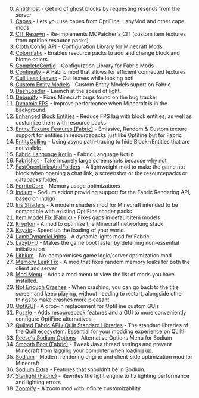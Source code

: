 0. [AntiGhost](https://modrinth.com/mod/Jw3Wx1KR) - Get rid of ghost blocks by requesting resends from the server
1. [Capes](https://modrinth.com/mod/89Wsn8GD) - Lets you use capes from OptiFine, LabyMod and other cape mods
2. [CIT Resewn](https://modrinth.com/mod/otVJckYQ) - Re-implements MCPatcher's CIT (custom item textures from optifine resource packs)
3. [Cloth Config API](https://modrinth.com/mod/9s6osm5g) - Configuration Library for Minecraft Mods
4. [Colormatic](https://modrinth.com/mod/V4IQxkZC) - Enables resource packs to add and change block and biome colors.
5. [CompleteConfig](https://modrinth.com/mod/GtqG8z1h) - Configuration Library for Fabric Mods
6. [Continuity](https://modrinth.com/mod/1IjD5062) - A Fabric mod that allows for efficient connected textures
7. [Cull Less Leaves](https://modrinth.com/mod/iG6ZHsUV) - Cull leaves while looking hot!
8. [Custom Entity Models](https://modrinth.com/mod/YOQCucah) - Custom Entity Models suport on Fabric
9. [DashLoader](https://modrinth.com/mod/ZfQ3kTvR) - Launch at the speed of light.
10. [Debugify](https://modrinth.com/mod/QwxR6Gcd) - Fixes Minecraft bugs found on the bug tracker
11. [Dynamic FPS](https://modrinth.com/mod/LQ3K71Q1) - Improve performance when Minecraft is in the background.
12. [Enhanced Block Entities](https://modrinth.com/mod/OVuFYfre) - Reduce FPS lag with block entities, as well as customize them with resource packs
13. [Entity Texture Features [Fabric]](https://modrinth.com/mod/BVzZfTc1) - Emissive, Random & Custom texture support for entities in resourcepacks just like Optifine but for Fabric
14. [EntityCulling](https://modrinth.com/mod/NNAgCjsB) - Using async path-tracing to hide Block-/Entities that are not visible
15. [Fabric Language Kotlin](https://modrinth.com/mod/Ha28R6CL) - Fabric Language Kotlin
16. [Fabrishot](https://modrinth.com/mod/3qsfQtE9) - Take insanely large screenshots because why not
17. [FastOpenLinksAndFolders](https://www.curseforge.com/minecraft/mc-mods/fastopenlinksandfolders) - A lightweight mod to make the game not block when opening a chat link, a screenshot or the resourcepacks or datapacks folder.
18. [FerriteCore](https://modrinth.com/mod/uXXizFIs) - Memory usage optimizations
19. [Indium](https://modrinth.com/mod/Orvt0mRa) - Sodium addon providing support for the Fabric Rendering API, based on Indigo
20. [Iris Shaders](https://modrinth.com/mod/YL57xq9U) - A modern shaders mod for Minecraft intended to be compatible with existing OptiFine shader packs
21. [Item Model Fix (Fabric)](https://www.curseforge.com/minecraft/mc-mods/item-model-fix) - Fixes gaps in default item models
22. [Krypton](https://modrinth.com/mod/fQEb0iXm) - A mod to optimize the Minecraft networking stack
23. [Ksyxis](https://modrinth.com/mod/2ecVyZ49) - Speed up the loading of your world.
24. [LambDynamicLights](https://modrinth.com/mod/yBW8D80W) - A dynamic lights mod for Fabric.
25. [LazyDFU](https://modrinth.com/mod/hvFnDODi) - Makes the game boot faster by deferring non-essential initialization
26. [Lithium](https://modrinth.com/mod/gvQqBUqZ) - No-compromises game logic/server optimization mod
27. [Memory Leak Fix](https://modrinth.com/mod/NRjRiSSD) - A mod that fixes random memory leaks for both the client and server
28. [Mod Menu](https://modrinth.com/mod/mOgUt4GM) - Adds a mod menu to view the list of mods you have installed.
29. [Not Enough Crashes](https://modrinth.com/mod/yM94ont6) - When crashing, you can go back to the title screen and keep playing, without needing to restart, alongside other things to make crashes more pleasant.
30. [OptiGUI](https://modrinth.com/mod/JuksLGBQ) - A drop-in replacement for OptiFine custom GUIs
31. [Puzzle](https://modrinth.com/mod/3IuO68q1) - Adds resourcepack features and a GUI to more conveniently configure OptiFine alternatives.
32. [Quilted Fabric API / Quilt Standard Libraries](https://modrinth.com/mod/qvIfYCYJ) - The standard libraries of the Quilt ecosystem. Essential for your modding experience on Quilt!
33. [Reese's Sodium Options](https://modrinth.com/mod/Bh37bMuy) - Alternative Options Menu for Sodium
34. [Smooth Boot (Fabric)](https://www.curseforge.com/minecraft/mc-mods/smooth-boot) - Tweak Java thread settings and prevent Minecraft from lagging your computer when loading up.
35. [Sodium](https://modrinth.com/mod/AANobbMI) - Modern rendering engine and client-side optimization mod for Minecraft
36. [Sodium Extra](https://modrinth.com/mod/PtjYWJkn) - Features that shouldn't be in Sodium.
37. [Starlight (Fabric)](https://modrinth.com/mod/H8CaAYZC) - Rewrites the light engine to fix lighting performance and lighting errors
38. [Zoomify](https://modrinth.com/mod/w7ThoJFB) - A zoom mod with infinite customizability.

